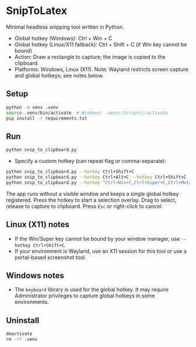 # SnipToLatex

Minimal headless snipping tool written in Python.

- Global hotkey (Windows): Ctrl + Win + C
- Global hotkey (Linux/X11 fallback): Ctrl + Shift + C (if Win key cannot be bound)
- Action: Draw a rectangle to capture; the image is copied to the clipboard.
- Platforms: Windows, Linux (X11). Note: Wayland restricts screen capture and global hotkeys; see notes below.

## Setup

```bash
python -m venv .venv
source .venv/bin/activate  # Windows: .venv\\Scripts\\activate
pip install -r requirements.txt
```

## Run

```bash
python snip_to_clipboard.py
```

- Specify a custom hotkey (can repeat flag or comma-separate):

```bash
python snip_to_clipboard.py --hotkey Ctrl+Shift+C
python snip_to_clipboard.py --hotkey Ctrl+Alt+C --hotkey Ctrl+Shift+C
python snip_to_clipboard.py --hotkey "Ctrl+Win+C,Ctrl+Super+C,Ctrl+Meta+C,Ctrl+Shift+C"
```

The app runs without a visible window and keeps a single global hotkey registered. Press the hotkey to start a selection overlay. Drag to select, release to capture to clipboard. Press `Esc` or right-click to cancel.

## Linux (X11) notes
- If the Win/Super key cannot be bound by your window manager, use `--hotkey Ctrl+Shift+C`.
- If your environment is Wayland, use an X11 session for this tool or use a portal-based screenshot tool.

## Windows notes
- The `keyboard` library is used for the global hotkey. It may require Administrator privileges to capture global hotkeys in some environments.

## Uninstall

```bash
deactivate
rm -rf .venv
```
